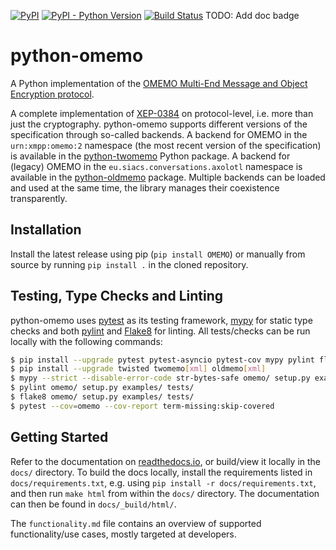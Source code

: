 [![PyPI](https://img.shields.io/pypi/v/OMEMO.svg)](https://pypi.org/project/OMEMO/)
[![PyPI - Python Version](https://img.shields.io/pypi/pyversions/OMEMO.svg)](https://pypi.org/project/OMEMO/)
[![Build Status](https://github.com/Syndace/python-omemo/actions/workflows/test-and-publish.yml/badge.svg)](https://github.com/Syndace/python-omemo/actions/workflows/test-and-publish.yml)
TODO: Add doc badge

# python-omemo #

A Python implementation of the [OMEMO Multi-End Message and Object Encryption protocol](https://xmpp.org/extensions/xep-0384.html).

A complete implementation of [XEP-0384](https://xmpp.org/extensions/xep-0384.html) on protocol-level, i.e. more than just the cryptography. python-omemo supports different versions of the specification through so-called backends. A backend for OMEMO in the `urn:xmpp:omemo:2` namespace (the most recent version of the specification) is available in the [python-twomemo](https://github.com/Syndace/python-twomemo) Python package. A backend for (legacy) OMEMO in the `eu.siacs.conversations.axolotl` namespace is available in the [python-oldmemo](https://github.com/Syndace/python-oldmemo) package. Multiple backends can be loaded and used at the same time, the library manages their coexistence transparently.

## Installation ##

Install the latest release using pip (`pip install OMEMO`) or manually from source by running `pip install .` in the cloned repository.

## Testing, Type Checks and Linting ##

python-omemo uses [pytest](https://docs.pytest.org/en/latest/) as its testing framework, [mypy](http://mypy-lang.org/) for static type checks and both [pylint](https://pylint.pycqa.org/en/latest/) and [Flake8](https://flake8.pycqa.org/en/latest/) for linting. All tests/checks can be run locally with the following commands:

```sh
$ pip install --upgrade pytest pytest-asyncio pytest-cov mypy pylint flake8
$ pip install --upgrade twisted twomemo[xml] oldmemo[xml]
$ mypy --strict --disable-error-code str-bytes-safe omemo/ setup.py examples/ tests/
$ pylint omemo/ setup.py examples/ tests/
$ flake8 omemo/ setup.py examples/ tests/
$ pytest --cov=omemo --cov-report term-missing:skip-covered
```

## Getting Started ##

Refer to the documentation on [readthedocs.io](https://python-omemo.readthedocs.io/en/latest/), or build/view it locally in the `docs/` directory. To build the docs locally, install the requirements listed in `docs/requirements.txt`, e.g. using `pip install -r docs/requirements.txt`, and then run `make html` from within the `docs/` directory. The documentation can then be found in `docs/_build/html/`.

The `functionality.md` file contains an overview of supported functionality/use cases, mostly targeted at developers.

